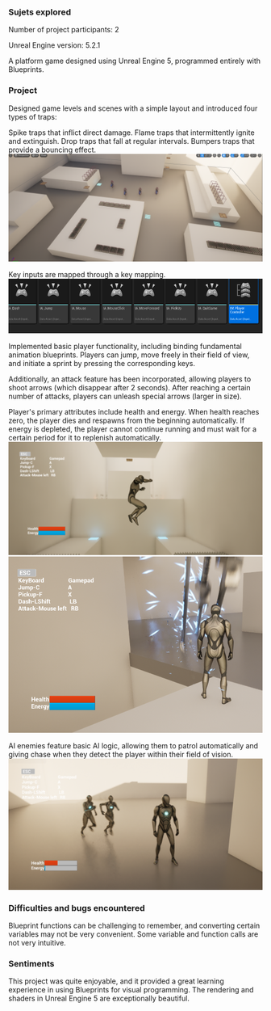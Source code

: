 ### Sujets explored
Number of project participants: 2

Unreal Engine version: 5.2.1

A platform game designed using Unreal Engine 5, programmed entirely with Blueprints.

### Project

Designed game levels and scenes with a simple layout and introduced four types of traps:

Spike traps that inflict direct damage.
Flame traps that intermittently ignite and extinguish.
Drop traps that fall at regular intervals.
Bumpers traps that provide a bouncing effect.
![image](/ScreenShots/S1.png)

Key inputs are mapped through a key mapping.
![image](/ScreenShots/S5.png)

Implemented basic player functionality, including binding fundamental animation blueprints. Players can jump, move freely in their field of view, and initiate a sprint by pressing the corresponding keys.

Additionally, an attack feature has been incorporated, allowing players to shoot arrows (which disappear after 2 seconds). After reaching a certain number of attacks, players can unleash special arrows (larger in size).

Player's primary attributes include health and energy. When health reaches zero, the player dies and respawns from the beginning automatically. If energy is depleted, the player cannot continue running and must wait for a certain period for it to replenish automatically.
![image](/ScreenShots/S2.png)
![image](/ScreenShots/S3.png)

AI enemies feature basic AI logic, allowing them to patrol automatically and giving chase when they detect the player within their field of vision.
![image](/ScreenShots/S4.png)


### Difficulties and bugs encountered

Blueprint functions can be challenging to remember, and converting certain variables may not be very convenient. Some variable and function calls are not very intuitive.

### Sentiments

This project was quite enjoyable, and it provided a great learning experience in using Blueprints for visual programming. The rendering and shaders in Unreal Engine 5 are exceptionally beautiful.